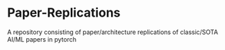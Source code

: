 # Paper-Replications
A repository consisting of paper/architecture replications of classic/SOTA AI/ML papers in pytorch
